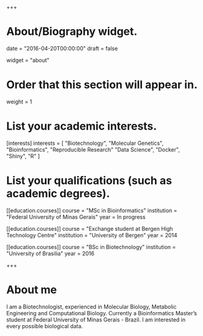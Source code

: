 +++
# About/Biography widget.

date = "2016-04-20T00:00:00"
draft = false

widget = "about"

# Order that this section will appear in.
weight = 1

# List your academic interests.
[interests]
  interests = [
    "Biotechnology",
    "Molecular Genetics",
    "Bioinformatics",
    "Reproducible Research"
    "Data Science",
    "Docker",
    "Shiny",
    "R"
  ]

# List your qualifications (such as academic degrees).

[[education.courses]]
  course = "MSc in Bioinformatics"
  institution = "Federal University of Minas Gerais"
  year = In progress

[[education.courses]]
  course = "Exchange student at Bergen High Technology Centre"
  institution = "University of Bergen"
  year = 2014

[[education.courses]]
  course = "BSc in Biotechnology"
  institution = "University of Brasilia"
  year = 2016
 
+++

# About me

I am a Biotechnologist, experienced in Molecular Biology, Metabolic Engineering and Computational Biology. Currently a Bioinformatics Master’s student at Federal University of Minas Gerais - Brazil. 
I am interested in every possible biological data.


